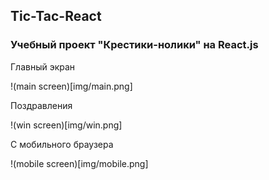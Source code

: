 ## Tic-Tac-React

### Учебный проект "Крестики-нолики" на React.js

Главный экран

!(main screen)[img/main.png]

Поздравления

!(win screen)[img/win.png]

С мобильного браузера

!(mobile screen)[img/mobile.png]